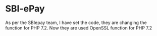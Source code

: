 # SBI-ePay

As per the SBIepay team, I have set the code, they are changing the function for PHP 7.2. Now they are used OpenSSL function for PHP 7.2
